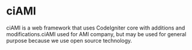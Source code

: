 # ciAMI
ciAMI is a web framework that uses CodeIgniter core with additions and modifications.ciAMI used for AMI company, but may be used for general purpose because we use open source technology.
